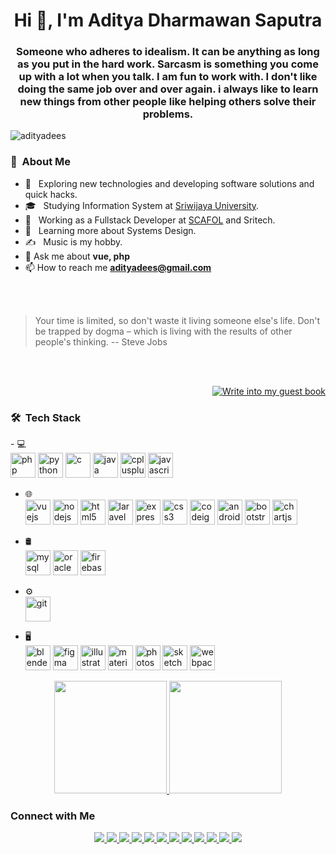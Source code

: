 <h1 align="center">Hi 👋, I'm Aditya Dharmawan Saputra</h1>  

<h3 align="center">Someone who adheres to idealism. It can be anything as long as you put in the hard work. Sarcasm is something you come up with a lot when you talk. I am fun to work with. I don't like doing the same job over and over again. i always like to learn new things from other people like helping others solve their problems.</h3>

<img src="https://komarev.com/ghpvc/?username=adityadees" alt="adityadees" />



<h3> 👨 &nbsp;About Me </h3>

- 🤔 &nbsp; Exploring new technologies and developing software solutions and quick hacks.
- 🎓 &nbsp; Studying Information System at [Sriwijaya University](https://unsri.ac.id).
- 💼 &nbsp; Working as a Fullstack Developer at [SCAFOL](https://github.com/scafol) and Sritech.
- 🌱 &nbsp; Learning more about Systems Design.
- ✍️ &nbsp; Music is my hobby.
- 💬 Ask me about **vue, php**
- 📫 How to reach me **adityadees@gmail.com**




<br/>
<br/>

> Your time is limited, so don't waste it living someone else's life. Don't be trapped by dogma – which is living with the results of other people's thinking.
> -- Steve Jobs



<div align="right">
<br/>
<br/>  

[![Write into my guest book](https://img.shields.io/badge/-Write%20into%20my%20guest%20book-red?style=flat-round)](https://github.com/adityadees/adityadees/issues/new?template=Guestbook_entry.md&title=Adding+<username>+to+guestbook)
<br/>
</div>




<h3> 🛠 &nbsp;Tech Stack</h3>
- 💻 &nbsp;<br>
	<img src="https://devicons.github.io/devicon/devicon.git/icons/php/php-original.svg" alt="php" width="40" height="40"/> 
	<img src="https://devicons.github.io/devicon/devicon.git/icons/python/python-original.svg" alt="python" width="40" height="40"/> 
	<img src="https://devicons.github.io/devicon/devicon.git/icons/c/c-original.svg" alt="c" width="40" height="40"/> 
	<img src="https://devicons.github.io/devicon/devicon.git/icons/java/java-original-wordmark.svg" alt="java" width="40" height="40"/> 
	<img src="https://devicons.github.io/devicon/devicon.git/icons/cplusplus/cplusplus-original.svg" alt="cplusplus" width="40" height="40"/> 
	<img src="https://devicons.github.io/devicon/devicon.git/icons/javascript/javascript-original.svg" alt="javascript" width="40" height="40"/> 

- 🌐 &nbsp;<br>
	<img src="https://devicons.github.io/devicon/devicon.git/icons/vuejs/vuejs-original-wordmark.svg" alt="vuejs" width="40" height="40"/> 
	<img src="https://devicons.github.io/devicon/devicon.git/icons/nodejs/nodejs-original-wordmark.svg" alt="nodejs" width="40" height="40"/> 
	<img src="https://devicons.github.io/devicon/devicon.git/icons/html5/html5-original-wordmark.svg" alt="html5" width="40" height="40"/> 
	<img src="https://devicons.github.io/devicon/devicon.git/icons/laravel/laravel-plain-wordmark.svg" alt="laravel" width="40" height="40"/> 
	<img src="https://devicons.github.io/devicon/devicon.git/icons/express/express-original-wordmark.svg" alt="express" width="40" height="40"/> 
	<img src="https://devicons.github.io/devicon/devicon.git/icons/css3/css3-original-wordmark.svg" alt="css3" width="40" height="40"/> 
	<img src="https://cdn.worldvectorlogo.com/logos/codeigniter.svg" alt="codeigniter" width="40" height="40"/> 
	<img src="https://devicons.github.io/devicon/devicon.git/icons/android/android-original-wordmark.svg" alt="android" width="40" height="40"/> 
	<img src="https://devicons.github.io/devicon/devicon.git/icons/bootstrap/bootstrap-plain.svg" alt="bootstrap" width="40" height="40"/> 
	<img src="https://www.chartjs.org/media/logo-title.svg" alt="chartjs" width="40" height="40"/> 

- 🛢 &nbsp;<br>
	<img src="https://devicons.github.io/devicon/devicon.git/icons/mysql/mysql-original-wordmark.svg" alt="mysql" width="40" height="40"/> 
	<img src="https://devicons.github.io/devicon/devicon.git/icons/oracle/oracle-original.svg" alt="oracle" width="40" height="40"/> 
	<img src="https://www.vectorlogo.zone/logos/firebase/firebase-icon.svg" alt="firebase" width="40" height="40"/> 

- ⚙️ &nbsp;<br>
	<img src="https://www.vectorlogo.zone/logos/git-scm/git-scm-icon.svg" alt="git" width="40" height="40"/> 

- 🖥 &nbsp;<br>
	<img src="https://download.blender.org/branding/community/blender_community_badge_white.svg" alt="blender" width="40" height="40"/> 
	<img src="https://www.vectorlogo.zone/logos/figma/figma-icon.svg" alt="figma" width="40" height="40"/> 
	<img src="https://www.vectorlogo.zone/logos/adobe_illustrator/adobe_illustrator-icon.svg" alt="illustrator" width="40" height="40"/> 
	<img src="https://raw.githubusercontent.com/prplx/svg-logos/5585531d45d294869c4eaab4d7cf2e9c167710a9/svg/materialize.svg" alt="materialize" width="40" height="40"/> 
	<img src="https://devicons.github.io/devicon/devicon.git/icons/photoshop/photoshop-plain.svg" alt="photoshop" width="40" height="40"/> 
	<img src="https://www.vectorlogo.zone/logos/sketchapp/sketchapp-icon.svg" alt="sketch" width="40" height="40"/> 
	<img src="https://devicons.github.io/devicon/devicon.git/icons/webpack/webpack-original.svg" alt="webpack" width="40" height="40"/>

<p align="center">
	<a href="https://github.com/adityadees">
		<img height="180em" src="https://github-readme-stats.vercel.app/api?username=adityadees&theme=vue&show_icons=true&include_all_commits=true&count_private=true" />
		<img height="180em" src="https://github-readme-stats.vercel.app/api/top-langs/?username=adityadees&theme=vue&layout=compact" />
	</a>
</p>


<h3> Connect with Me </h3>
<p align="center">
	<a href="https://www.adityadees.com">
		<img src="https://img.shields.io/badge/-adityadees.com-3423A6?style=flat-square&logo=Google-Chrome&logoColor=white"/>
	</a>
	<a href="https://linkedin.com/in/adityadees">
		<img src="https://img.shields.io/badge/-Aditya%20Dharmawan%20Saputra-0077B5?style=flat-square&logo=Linkedin&logoColor=white"/>
	</a>
	<a href="mailto:adityadees@gmail.com">
		<img src="https://img.shields.io/badge/-adityadees@gmail.com-D14836?style=flat-square&logo=Gmail&logoColor=white"/>
	</a>
	<a href="https://instagram.com/adityadees">
		<img src="https://img.shields.io/badge/-@adityadees-E4405F?style=flat-square&logo=Instagram&logoColor=white"/>
	</a>
	<a href="https://stackoverflow.com/users/7590238/adityadees">
		<img src="https://img.shields.io/badge/-@adityadees-E4405F?style=flat-square&logo=stackoverflow&logoColor=white"/>
	</a>
	<a href="https://youtube.com/c/adityadees">
		<img src="https://img.shields.io/badge/-@adityadees-E4405F?style=flat-square&logo=Youtube&logoColor=white"/>
	</a>
	<a href="https://facebook.com/ds.aditya">
		<img src="https://img.shields.io/badge/-Aditya Dees-1877F2?style=flat-square&logo=Facebook&logoColor=white"/>
	</a>
	<a href="https://twitter.com/adityadees">
		<img src="https://img.shields.io/badge/-@adityadees-1877F2?style=flat-square&logo=Twitter&logoColor=white"/>
	</a>
	<a href="https://medium.com/@adityadees">
		<img src="https://img.shields.io/badge/-@adityadees-1877F2?style=flat-square&logo=Medium&logoColor=white"/>
	</a>
	<a href="https://independent.academia.edu/adityadees">
		<img src="https://img.shields.io/badge/-@adityadees-1877F2?style=flat-square&logo=Academia&logoColor=white"/>
	</a>
	<a href="https://www.twitter.com/adityadees">
		<img src="https://img.shields.io/twitter/follow/adityadees?style=flat-square&logo=Twitter&logoColor=white"/>
	</a>
	<a href="https://www.github.com/adityadees">
		<img src="https://img.shields.io/github/followers/adityadees?style=flat-square&logo=Github&logoColor=white"/>
	</a>


</p>

